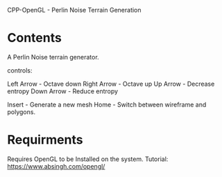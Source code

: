 CPP-OpenGL - Perlin Noise Terrain Generation

# Contents

A Perlin Noise terrain generator.

controls:

Left Arrow - Octave down
Right Arrow - Octave up
Up Arrow - Decrease entropy
Down Arrow - Reduce entropy

Insert - Generate a new mesh
Home - Switch between wireframe and polygons.

# Requirments

Requires OpenGL to be Installed on the system.
Tutorial: https://www.absingh.com/opengl/
